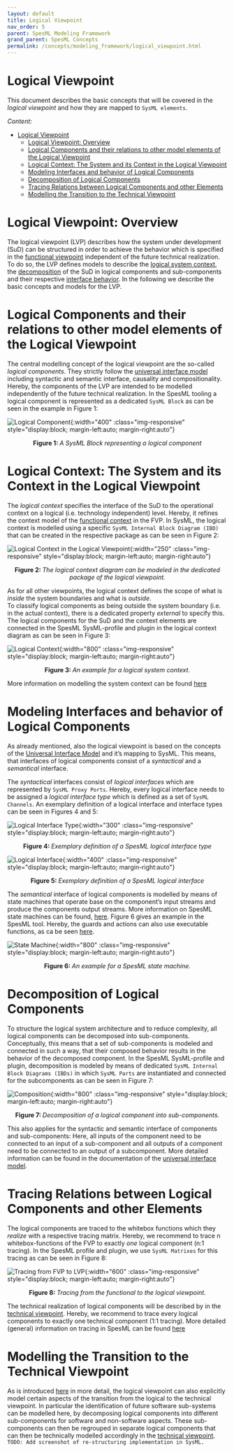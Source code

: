 ```yaml
---
layout: default
title: Logical Viewpoint
nav_order: 5
parent: SpesML Modeling Framework
grand_parent: SpesML Concepts
permalink: /concepts/modeling_framework/logical_viewpoint.html
---
```


# Logical Viewpoint

This document describes the basic concepts that will be covered in the _logical viewpoint_ and how they are mapped to `SysML elements`.

*Content:*
- [Logical Viewpoint](#logical-viewpoint)
  - [Logical Viewpoint: Overview](#logical-viewpoint-overview)
  - [Logical Components and their relations to other model elements of the Logical Viewpoint](#logical-components-and-their-relations-to-other-model-elements-of-the-logical-viewpoint)
  - [Logical Context: The System and its Context in the Logical Viewpoint](#logical-context-the-system-and-its-context-in-the-logical-viewpoint)
  - [Modeling Interfaces and behavior of Logical Components](#modeling-interfaces-and-behavior-of-logical-components)
  - [Decomposition of Logical Components](#decomposition-of-logical-components)
  - [Tracing Relations between Logical Components and other Elements](#tracing-relations-between-logical-components-and-other-elements)
  - [Modelling the Transition to the Technical Viewpoint](#modelling-the-transition-to-the-technical-viewpoint)

# Logical Viewpoint: Overview
The logical viewpoint (LVP) describes how the system under development (SuD) can be structured in order to achieve the behavior which is specified in the [functional viewpoint](https://spesml.github.io/concepts/modeling_framework/functional_viewpoint.html) independent of the future technical realization. 
To do so, the LVP defines models to describe the [logical system context](#logical-context-the-system-and-its-context-in-the-logical-viewpoint), the [decomposition](#decomposition-of-logical-components) of the SuD in logical components and sub-components and their respective [interface behavior](#modeling-interfaces-and-behavior-of-logical-components). 
In the following we describe the basic concepts and models for the LVP.

# Logical Components and their relations to other model elements of the Logical Viewpoint
The central modelling concept of the logical viewpoint are the so-called _logical components_. 
They strictly follow the [universal interface model](https://spesml.github.io/concepts/modeling_framework/uim.html) including syntactic and semantic interface, causality and compositionality. 
Hereby, the components of the LVP are intended to be modelled independently of the future technical realization.
In the SpesML tooling a logical component is represented as a dedicated `SysML Block` as can be seen in the example in Figure 1:

![Logical Component](/images/logical_viewpoint/logical-component.png){:width="400" :class="img-responsive" style="display:block; margin-left:auto; margin-right:auto"}
<div align="center"><b>Figure 1: </b><em>A SysML Block representing a logical component</em></div>

# Logical Context: The System and its Context in the Logical Viewpoint
The _logical context_ specifies the interface of the SuD to the operational context on a logical (i.e. technology independent) level. 
Hereby, it refines the context model of the [functional context](https://spesml.github.io/concepts/modeling_framework/functional_viewpoint.html#functional-context-the-system-and-its-context-in-the-functional-viewpoint) in the FVP. 
In SysML, the logical context is modelled using a specific `SysML Internal Block Diagram (IBD)` that can be created in the respective package as can be seen in Figure 2:

![Logical Context in the Logical Viewpoint](/images/logical_viewpoint/logical-context_creation.png){:width="250" :class="img-responsive" style="display:block; margin-left:auto; margin-right:auto"}
<div align="center"><b>Figure 2: </b><em>The logical context diagram can be modeled in the dedicated package of the logical viewpoint.</em></div>

As for all other viewpoints, the logical context defines the scope of what is _inside_ the system boundaries and what is _outside_.  
To classify logical components as being outside the system boundary (i.e. in the actual context), there is a dedicated property _external_ to specify this. 
The logical components for the SuD and the context elements are connected in the SpesML SysML-profile and plugin in the logical context diagram as can be seen in Figure 3:

![Logical Context](/images/logical_viewpoint/logical-context.png){:width="800" :class="img-responsive" style="display:block; margin-left:auto; margin-right:auto"}
<div align="center"><b>Figure 3: </b><em>An example for a logical system context.</em></div>

More information on modelling the system context can be found [here](https://spesml.github.io/concepts/modeling_framework/context.html)

# Modeling Interfaces and behavior of Logical Components
As already mentioned, also the logical viewpoint is based on the concepts of the [Universal Interface Model](https://spesml.github.io/concepts/modeling_framework/uim.html) and it’s mapping to SysML. 
This means, that interfaces of logical components consist of a _syntactical_ and a _semantical_ interface.

The _syntactical_ interfaces consist of _logical interfaces_ which are represented by `SysML Proxy Ports`. 
Hereby, every logical interface needs to be assigned a _logical interface type_ which is defined as a set of `SysML Channels`. 
An exemplary definition of a logical interface and interface types can be seen in Figures 4 and 5:


![Logical Interface Type](/images/logical_viewpoint/logical-intreface-type.png){:width="300" :class="img-responsive" style="display:block; margin-left:auto; margin-right:auto"}
<div align="center"><b>Figure 4: </b><em>Exemplary definition of a SpesML logical interface type</em></div>

![Logical Interface](/images/logical_viewpoint/logical-intreface.png){:width="400" :class="img-responsive" style="display:block; margin-left:auto; margin-right:auto"}
<div align="center"><b>Figure 5: </b><em>Exemplary definition of a SpesML logical interface</em></div>

The _semantical_ interface of logical components is modelled by means of state machines that operate base on the component’s input streams and produce the components output streams.
More information on SpesML state machines can be found, [here](https://spesml.github.io/concepts/modeling_framework/state_machines.html). Figure 6 gives an example in the SpesML tool. 
Hereby, the guards and actions can also use executable functions, as ca be seen [here](https://spesml.github.io/concepts/modeling_framework/executable_functions.html).

![State Machine](/images/logical_viewpoint/state-machine.png){:width="800" :class="img-responsive" style="display:block; margin-left:auto; margin-right:auto"}
<div align="center"><b>Figure 6: </b><em>An example for a SpesML state machine.</em></div>

# Decomposition of Logical Components
To structure the logical system architecture and to reduce complexity, all logical components can be decomposed into sub-components. 
Conceptually, this means that a set of sub-components is modeled and connected in such a way, that their composed behavior results in the behavior of the decomposed component. 
In the SpesML SysML-profile and plugin, decomposition is modeled by means of dedicated `SysML Internal Block Diagrams (IBDs)` in which `SysML Parts` are instantiated and connected for the subcomponents as can be seen in Figure 7:

![Composition](/images/logical_viewpoint/decomposition.png){:width="800" :class="img-responsive" style="display:block; margin-left:auto; margin-right:auto"}
<div align="center"><b>Figure 7: </b><em>Decomposition of a logical component into sub-components.</em></div>

This also applies for the syntactic and semantic interface of components and sub-components: 
Here, all inputs of the component need to be connected to an input of a sub-component and all outputs of a component need to be connected to an output of a subcomponent. 
More detailed information can be found in the documentation of the [universal interface model](https://spesml.github.io/concepts/modeling_framework/uim.html).

# Tracing Relations between Logical Components and other Elements
The logical components are traced to the whitebox functions which they _realize_ with a respective tracing matrix. 
Hereby, we recommend to trace n whitebox-functions of the FVP to exactly _one_ logical component (n:1 tracing).
In the SpesML profile and plugin, we use `SysML Matrixes` for this tracing as can be seen in Figure 8:

![Tracing from FVP to LVP](/images/logical_viewpoint/tracing_fvp-lvp.png){:width="600" :class="img-responsive" style="display:block; margin-left:auto; margin-right:auto"}
<div align="center"><b>Figure 8: </b><em>Tracing from the functional to the logical viewpoint.</em></div>

The technical realization of logical components will be described by in the [technical viewpoint](https://spesml.github.io/concepts/modeling_framework/technical_viewpoint.html). 
Hereby, we recommend to trace every logical components to exactly one technical component (1:1 tracing).
More detailed (general) information on tracing in SpesML can be found [here](https://spesml.github.io/concepts/modeling_framework/tracing.html)

# Modelling the Transition to the Technical Viewpoint
As is introduced [here](https://spesml.github.io/concepts/modeling_framework/tracing.html#definition-of-software-components-in-the-logical-architecture) in more detail, the logical viewpoint can also explicitly model certain aspects of the transition from the logical to the technical viewpoint. 
In particular the identification of future software sub-systems can be modelled here, by decomposing logical components into different sub-components for software and non-software aspects. 
These sub-components can then be regrouped in separate logical components that can then be technically modelled accordingly in the [technical viewpoint](https://spesml.github.io/concepts/modeling_framework/technical_viewpoint.html).
`TODO: Add screenshot of re-structuring implementation in SysML.`
